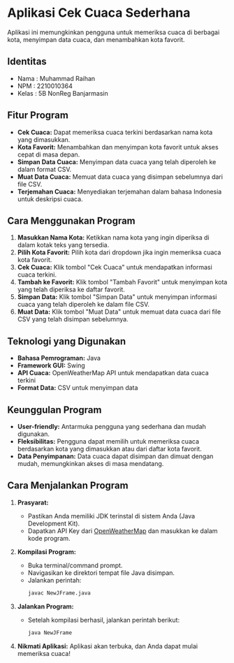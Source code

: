 # Aplikasi Cek Cuaca Sederhana

Aplikasi ini memungkinkan pengguna untuk memeriksa cuaca di berbagai kota, menyimpan data cuaca, dan menambahkan kota favorit.

## Identitas
- Nama  : Muhammad Raihan
- NPM   : 2210010364
- Kelas : 5B NonReg Banjarmasin

## Fitur Program
- **Cek Cuaca:** Dapat memeriksa cuaca terkini berdasarkan nama kota yang dimasukkan.
- **Kota Favorit:** Menambahkan dan menyimpan kota favorit untuk akses cepat di masa depan.
- **Simpan Data Cuaca:** Menyimpan data cuaca yang telah diperoleh ke dalam format CSV.
- **Muat Data Cuaca:** Memuat data cuaca yang disimpan sebelumnya dari file CSV.
- **Terjemahan Cuaca:** Menyediakan terjemahan dalam bahasa Indonesia untuk deskripsi cuaca.

## Cara Menggunakan Program
1. **Masukkan Nama Kota:** Ketikkan nama kota yang ingin diperiksa di dalam kotak teks yang tersedia.
2. **Pilih Kota Favorit:** Pilih kota dari dropdown jika ingin memeriksa cuaca kota favorit.
3. **Cek Cuaca:** Klik tombol "Cek Cuaca" untuk mendapatkan informasi cuaca terkini.
4. **Tambah ke Favorit:** Klik tombol "Tambah Favorit" untuk menyimpan kota yang telah diperiksa ke daftar favorit.
5. **Simpan Data:** Klik tombol "Simpan Data" untuk menyimpan informasi cuaca yang telah diperoleh ke dalam file CSV.
6. **Muat Data:** Klik tombol "Muat Data" untuk memuat data cuaca dari file CSV yang telah disimpan sebelumnya.

## Teknologi yang Digunakan
- **Bahasa Pemrograman:** Java
- **Framework GUI:** Swing
- **API Cuaca:** OpenWeatherMap API untuk mendapatkan data cuaca terkini
- **Format Data:** CSV untuk menyimpan data

## Keunggulan Program
- **User-friendly:** Antarmuka pengguna yang sederhana dan mudah digunakan.
- **Fleksibilitas:** Pengguna dapat memilih untuk memeriksa cuaca berdasarkan kota yang dimasukkan atau dari daftar kota favorit.
- **Data Penyimpanan:** Data cuaca dapat disimpan dan dimuat dengan mudah, memungkinkan akses di masa mendatang.

## Cara Menjalankan Program
1. **Prasyarat:**
   - Pastikan Anda memiliki JDK terinstal di sistem Anda (Java Development Kit).
   - Dapatkan API Key dari [OpenWeatherMap](https://openweathermap.org/) dan masukkan ke dalam kode program.
  
2. **Kompilasi Program:**
   - Buka terminal/command prompt.
   - Navigasikan ke direktori tempat file Java disimpan.
   - Jalankan perintah:
     ```bash
     javac NewJFrame.java
     ```

3. **Jalankan Program:**
   - Setelah kompilasi berhasil, jalankan perintah berikut:
     ```bash
     java NewJFrame
     ```

4. **Nikmati Aplikasi:** Aplikasi akan terbuka, dan Anda dapat mulai memeriksa cuaca!

